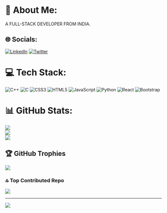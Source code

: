 # 💫 About Me:
A FULL-STACK DEVELOPER FROM INDIA.


## 🌐 Socials:
[![LinkedIn](https://img.shields.io/badge/LinkedIn-%230077B5.svg?logo=linkedin&logoColor=white)](https://www.linkedin.com/in/pranav-0a7954226/) [![Twitter](https://img.shields.io/badge/Twitter-%231DA1F2.svg?logo=Twitter&logoColor=white)](https://twitter.com/Pranav45266236) 

# 💻 Tech Stack:
![C++](https://img.shields.io/badge/c++-%2300599C.svg?style=for-the-badge&logo=c%2B%2B&logoColor=white) ![C](https://img.shields.io/badge/c-%2300599C.svg?style=for-the-badge&logo=c&logoColor=white) ![CSS3](https://img.shields.io/badge/css3-%231572B6.svg?style=for-the-badge&logo=css3&logoColor=white) ![HTML5](https://img.shields.io/badge/html5-%23E34F26.svg?style=for-the-badge&logo=html5&logoColor=white) ![JavaScript](https://img.shields.io/badge/javascript-%23323330.svg?style=for-the-badge&logo=javascript&logoColor=%23F7DF1E) ![Python](https://img.shields.io/badge/python-3670A0?style=for-the-badge&logo=python&logoColor=ffdd54) ![React](https://img.shields.io/badge/react-%2320232a.svg?style=for-the-badge&logo=react&logoColor=%2361DAFB) ![Bootstrap](https://img.shields.io/badge/bootstrap-%23563D7C.svg?style=for-the-badge&logo=bootstrap&logoColor=white)
# 📊 GitHub Stats:
![](https://github-readme-stats.vercel.app/api?username=Pranav7651&theme=dracula&hide_border=false&include_all_commits=true&count_private=true)<br/>
![](https://github-readme-streak-stats.herokuapp.com/?user=Pranav7651&theme=dracula&hide_border=false)<br/>
![](https://github-readme-stats.vercel.app/api/top-langs/?username=Pranav7651&theme=dracula&hide_border=false&include_all_commits=true&count_private=true&layout=compact)

## 🏆 GitHub Trophies
![](https://github-profile-trophy.vercel.app/?username=Pranav7651&theme=dracula&no-frame=false&no-bg=false&margin-w=4)

### 🔝 Top Contributed Repo
![](https://github-contributor-stats.vercel.app/api?username=Pranav7651&limit=5&theme=dracula&combine_all_yearly_contributions=true)

---
[![](https://visitcount.itsvg.in/api?id=Pranav7651&icon=0&color=6)](https://visitcount.itsvg.in)

<!-- Proudly created with GPRM ( https://gprm.itsvg.in ) -->
